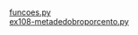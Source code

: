 #  
<a href='https://gabrielryanft.github.io/learning/cursoemvideo/python/exerciciospython/aula22 funcoes locais/ex108/funcoes.py/' target='_blank' rel='next'>funcoes.py</a><br/>
<a href='https://gabrielryanft.github.io/learning/cursoemvideo/python/exerciciospython/aula22 funcoes locais/ex108/ex108-metadedobroporcento.py/' target='_blank' rel='next'>ex108-metadedobroporcento.py</a><br/>
